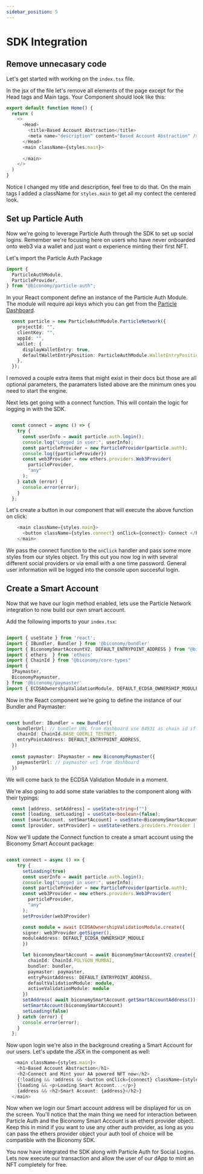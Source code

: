 ```yaml
---
sidebar_position: 5
---
```


# SDK Integration

## Remove unnecasary code 

Let's get started with working on the `index.tsx` file. 

In the jsx of the file let's remove all elements of the page except for the Head tags and Main tags. Your Component should look like this: 

```typescript
export default function Home() { 
  return (
    <>
      <Head>
        <title>Based Account Abstraction</title>
        <meta name="description" content="Based Account Abstraction" />
      </Head>
      <main className={styles.main}>
      
      </main>
    </>
  )
}

```

Notice I changed my title and description, feel free to do that. On the main tags I added a className for `styles.main` to get all my contect the centered look. 

## Set up Particle Auth

Now we're going to leverage Particle Auth through the SDK to set up social logins. Remember we're focusing here on users who have never onboarded onto web3 via a wallet and just want o experience minting their first NFT. 

Let's import the Particle Auth Package

```typescript
import {
  ParticleAuthModule,
  ParticleProvider,
} from "@biconomy/particle-auth";
```
In your React component define an instance of the Particle Auth Module. The module will require api keys which you can get from the [Particle Dashboard](https://docs.particle.network/getting-started/dashboard).

```typescript
  const particle = new ParticleAuthModule.ParticleNetwork({
    projectId: "",
    clientKey: "",
    appId: "",
    wallet: {
      displayWalletEntry: true,
      defaultWalletEntryPosition: ParticleAuthModule.WalletEntryPosition.BR,
    },
  });
```
I removed a couple extra items that might exist in their docs but those are all optional parameters, the paramaters listed above are the minimum ones you need to start the engine. 

Next lets get going with a connect function. This will contain the logic for logging in with the SDK. 

```typescript

  const connect = async () => {
    try {
      const userInfo = await particle.auth.login();
      console.log("Logged in user:", userInfo);
      const particleProvider = new ParticleProvider(particle.auth);
      console.log({particleProvider})
      const web3Provider = new ethers.providers.Web3Provider(
        particleProvider,
        "any"
      );
    } catch (error) {
      console.error(error);
    }
  };

```

Let's create a button in our component that will execute the above function on click: 

```typescript
    <main className={styles.main}>
      <button className={styles.connect} onClick={connect}> Connect </button>
    </main>
```

We pass the connect function to the `onClick` handler and pass some more styles from our styles object. Try this out you now log in with several different social providers or via email with a one time password. General user information will be logged into the console upon succesful login. 

## Create a Smart Account

Now that we have our login method enabled, lets use the Particle Network integration to now build our own smart account. 

Add the following imports to your `index.tsx`:

```typescript

import { useState } from 'react';
import { IBundler, Bundler } from '@biconomy/bundler'
import { BiconomySmartAccountV2, DEFAULT_ENTRYPOINT_ADDRESS } from "@biconomy/account"
import { ethers  } from 'ethers'
import { ChainId } from "@biconomy/core-types"
import { 
  IPaymaster, 
  BiconomyPaymaster,  
} from '@biconomy/paymaster'
import { ECDSAOwnershipValidationModule, DEFAULT_ECDSA_OWNERSHIP_MODULE } from "@biconomy/modules";

```
Now in the React component we're going to define the instance of our Bundler and Paymaster: 

```typescript

const bundler: IBundler = new Bundler({
    bundlerUrl: // bundler URL from dashboard use 84531 as chain id if you are following this on base goerli,    
    chainId: ChainId.BASE_GOERLI_TESTNET,
    entryPointAddress: DEFAULT_ENTRYPOINT_ADDRESS,
  })
  
  const paymaster: IPaymaster = new BiconomyPaymaster({
    paymasterUrl: // paymaster url from dashboard 
  })

```
We will come back to the ECDSA Validation Module in a moment. 

We're also going to add some state variables to the component along with their typings:

```typescript
  const [address, setAddress] = useState<string>("")
  const [loading, setLoading] = useState<boolean>(false);
  const [smartAccount, setSmartAccount] = useState<BiconomySmartAccount | null>(null);
  const [provider, setProvider] = useState<ethers.providers.Provider | null>(null)
```

Now we'll update the Connect function to create a smart account using the Biconomy Smart Account package: 

```typescript

const connect = async () => {
    try {
      setLoading(true)
      const userInfo = await particle.auth.login();
      console.log("Logged in user:", userInfo);
      const particleProvider = new ParticleProvider(particle.auth);
      const web3Provider = new ethers.providers.Web3Provider(
        particleProvider,
        "any"
      );
      setProvider(web3Provider)

      const module = await ECDSAOwnershipValidationModule.create({
      signer: web3Provider.getSigner(),
      moduleAddress: DEFAULT_ECDSA_OWNERSHIP_MODULE
      })

      let biconomySmartAccount = await BiconomySmartAccountV2.create({
        chainId: ChainId.POLYGON_MUMBAI,
        bundler: bundler, 
        paymaster: paymaster,
        entryPointAddress: DEFAULT_ENTRYPOINT_ADDRESS,
        defaultValidationModule: module,
        activeValidationModule: module
      })
      setAddress( await biconomySmartAccount.getSmartAccountAddress())
      setSmartAccount(biconomySmartAccount)
      setLoading(false)
    } catch (error) {
      console.error(error);
    }
  };

```
Now upon login we're also in the background creating a Smart Account for our users. Let's update the JSX in the component as well: 

```typescript
   <main className={styles.main}>
    <h1>Based Account Abstraction</h1>
    <h2>Connect and Mint your AA powered NFT now</h2>
    {!loading && !address && <button onClick={connect} className={styles.connect}>Connect to Based Web3</button>}
    {loading && <p>Loading Smart Account...</p>}
    {address && <h2>Smart Account: {address}</h2>}
  </main>
```

Now when we login our Smart account address will be displayed for us on the screen. You'll notice that the main thing we need for interaction between Particle Auth and the Biconomy Smart Account is an ethers provider object. Keep this in mind if you want to use any other auth provider, as long as you can pass the ethers provider object your auth tool of choice will be compatible with the Biconomy SDK. 

You now have integrated the SDK along with Particle Auth for Social Logins. Lets now execute our transaction and allow the user of our dApp to mint an NFT completely for free. 

